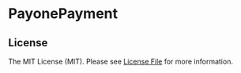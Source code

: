 # PayonePayment

## License

The MIT License (MIT). Please see [License File](LICENSE) for more information.
